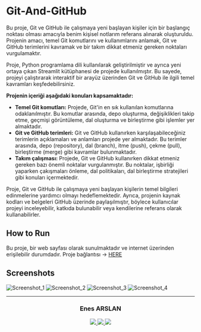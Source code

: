 # Git-And-GitHub
Bu proje, Git ve GitHub ile çalışmaya yeni başlayan kişiler için bir başlangıç noktası olması amacıyla benim kişisel notlarım referans alınarak oluşturuldu. Projenin amacı, temel Git komutlarını ve kullanımlarını 
anlamak, Git ve GitHub terimlerini kavramak ve bir takım dikkat etmeniz gereken noktaları vurgulamaktır.

Proje, Python programlama dili kullanılarak geliştirilmiştir ve ayrıca yeni ortaya çıkan Streamlit kütüphanesi de projede kullanılmıştır. Bu sayede, projeyi çalıştırarak interaktif bir arayüz üzerinden Git ve GitHub 
ile ilgili temel kavramları keşfedebilirsiniz.

**Projenin içeriği aşağıdaki konuları kapsamaktadır:**

- **Temel Git komutları:** Projede, Git'in en sık kullanılan komutlarına odaklanılmıştır. Bu komutlar arasında, depo oluşturma, değişiklikleri takip etme, geçmişi görüntüleme, dal oluşturma ve birleştirme gibi işlemler yer 
almaktadır.
- **Git ve GitHub terimleri:** Git ve GitHub kullanırken karşılaşabileceğiniz terimlerin açıklamaları ve anlamları projede yer almaktadır. Bu terimler arasında, depo (repository), dal (branch), itme (push), çekme (pull), 
birleştirme (merge) gibi kavramlar bulunmaktadır.
- **Takım çalışması:** Projede, Git ve GitHub kullanırken dikkat etmeniz gereken bazı önemli noktalar vurgulanmıştır. Bu noktalar, işbirliği yaparken çakışmaları önleme, dal politikaları, dal birleştirme 
stratejileri gibi konuları içermektedir.

Proje, Git ve GitHub ile çalışmaya yeni başlayan kişilerin temel bilgileri edinmelerine yardımcı olmayı hedeflemektedir. Ayrıca, projenin kaynak kodları ve belgeleri GitHub üzerinde paylaşılmıştır, böylece 
kullanıcılar projeyi inceleyebilir, katkıda bulunabilir veya kendilerine referans olarak kullanabilirler.

## How to Run
Bu proje, bir web sayfası olarak sunulmaktadır ve internet üzerinden erişilebilir durumdadır. Proje bağlantısı -> [HERE](https://git-tutorial.streamlit.app)

## Screenshots 
![Screenshot_1](https://github.com/Arslanex/Git-And-GitHub/assets/44752389/add03fd4-9ec9-48a1-ad6e-c3dd1f399da1)
![Screenshot_2](https://github.com/Arslanex/Git-And-GitHub/assets/44752389/cb9c739f-31aa-426c-91f8-60d318194dbf)
![Screenshot_3](https://github.com/Arslanex/Git-And-GitHub/assets/44752389/ceab19af-429d-4297-8210-20ced55140a6)
![Screenshot_4](https://github.com/Arslanex/Git-And-GitHub/assets/44752389/0b2098c5-2368-42dc-80c6-a69047273503)


***
<h3 align="center"> Enes ARSLAN </h3>
<p align="center">
<a href="https://www.instagram.com/_enes.arslan_/?next=%2F">
<img src="https://img.shields.io/badge/Instagram-000000?style=for-the-badge&logo=instagram&logoColor=white"/>
<a href="https://www.linkedin.com/in/enes-arslan-/">
<img src="https://img.shields.io/badge/LinkedIn-000000?style=for-the-badge&logo=linkedin&logoColor=white"/>
<a href="https://github.com/Arslanex">
<img src="https://img.shields.io/badge/GitHub-000000?style=for-the-badge&logo=github&logoColor=white"/ >
</p>

